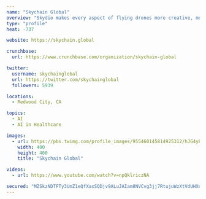 ```yaml
---
name: "Skychain Global"
overview: "Skydio makes every aspect of flying drones more creative, more fun, more useful, and less stressful with groundbreaking artificial intelligence."
type: "profile"
heat: -737

website: https://skychain.global

crunchbase:
  url: https://www.crunchbase.com/organization/skychain-global

twitter:
  username: skychainglobal
  url: https://twitter.com/skychainglobal
  followers: 5939

locations:
  - Redwood City, CA

topics:
  - AI
  - AI in Healthcare

images:
  - url: https://pbs.twimg.com/profile_images/955460145814925312/hJG4yBSD_400x400.jpg
    width: 400
    height: 400
    title: "Skychain Global"

videos:
  - url: https://www.youtube.com/watch?v=npQklriczNA

secured: "MZSkzNDTFTy3UmZ1eQfXaxSQDjv9ALuJAIam8NVCvg3jj7RtujuWzXtVdUHXnfUxeRwTRaqv+YIZEEYIpuGwJgPNYDFrjACyaU0hGTGAeMuZDopp/DRtt9NmhDUsTqYjlnn6HHUTPAZujIrnuNdMKS8N00C/KezpobznEWxLAuR2ic5c9B4VysPKXXdcXt1WOJuJLwxNyUeVxfRGWSB8eQn074LIOSohaOySWOcV1Zc58/BOEELt6n1s+NSjNGXsef2oMYaiznqvEOV/QlBZncohEuqFUQ2mdAW+yVXtxKmEpd9qPvhJfTsSb5Z/42UW;mrLcLDf3fxNqVUjaMwzwiQ=="
---
```


